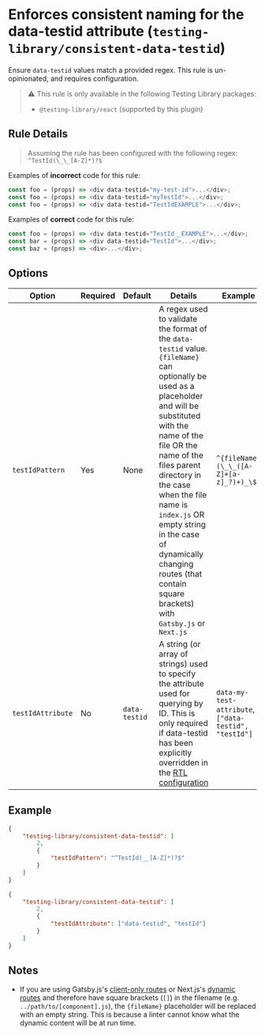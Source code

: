# Enforces consistent naming for the data-testid attribute (`testing-library/consistent-data-testid`)

Ensure `data-testid` values match a provided regex. This rule is un-opinionated, and requires configuration.

> ⚠️ This rule is only available in the following Testing Library packages:
>
> - `@testing-library/react` (supported by this plugin)

## Rule Details

> Assuming the rule has been configured with the following regex: `^TestId(\_\_[A-Z]*)?$`

Examples of **incorrect** code for this rule:

```js
const foo = (props) => <div data-testid="my-test-id">...</div>;
const foo = (props) => <div data-testid="myTestId">...</div>;
const foo = (props) => <div data-testid="TestIdEXAMPLE">...</div>;
```

Examples of **correct** code for this rule:

```js
const foo = (props) => <div data-testid="TestId__EXAMPLE">...</div>;
const bar = (props) => <div data-testid="TestId">...</div>;
const baz = (props) => <div>...</div>;
```

## Options

| Option            | Required | Default       | Details                                                                                                                                                                                                                                                                                                                                                                               | Example                                               |
| ----------------- | -------- | ------------- | ------------------------------------------------------------------------------------------------------------------------------------------------------------------------------------------------------------------------------------------------------------------------------------------------------------------------------------------------------------------------------------- | ----------------------------------------------------- |
| `testIdPattern`   | Yes      | None          | A regex used to validate the format of the `data-testid` value. `{fileName}` can optionally be used as a placeholder and will be substituted with the name of the file OR the name of the files parent directory in the case when the file name is `index.js` OR empty string in the case of dynamically changing routes (that contain square brackets) with `Gatsby.js` or `Next.js` | `^{fileName}(\_\_([A-Z]+[a-z]_?)+)_\$`                |
| `testIdAttribute` | No       | `data-testid` | A string (or array of strings) used to specify the attribute used for querying by ID. This is only required if data-testid has been explicitly overridden in the [RTL configuration](https://testing-library.com/docs/dom-testing-library/api-queries#overriding-data-testid)                                                                                                         | `data-my-test-attribute`, `["data-testid", "testId"]` |

## Example

```json
{
	"testing-library/consistent-data-testid": [
		2,
		{
			"testIdPattern": "^TestId(__[A-Z]*)?$"
		}
	]
}
```

```json
{
	"testing-library/consistent-data-testid": [
		2,
		{
			"testIdAttribute": ["data-testid", "testId"]
		}
	]
}
```

## Notes

- If you are using Gatsby.js's [client-only routes](https://www.gatsbyjs.com/docs/reference/routing/file-system-route-api/#syntax-client-only-routes) or Next.js's [dynamic routes](https://nextjs.org/docs/routing/dynamic-routes) and therefore have square brackets (`[]`) in the filename (e.g. `../path/to/[component].js`), the `{fileName}` placeholder will be replaced with an empty string. This is because a linter cannot know what the dynamic content will be at run time.
